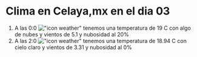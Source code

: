 # Clima en Celaya,mx en el dia 03

1. A las 0:0 !["icon weather"](http://openweathermap.org/img/w/02n.png) tenemos una temperatura de 19 C con algo de nubes y  vientos de 5.1 y nubosidad al 20%
1. A las 2:0 !["icon weather"](http://openweathermap.org/img/w/01n.png) tenemos una temperatura de 18.94 C con cielo claro y  vientos de 3.31 y nubosidad al 0%
